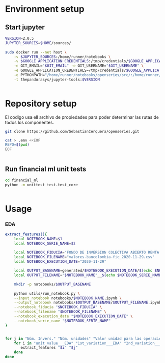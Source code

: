 # Environment setup

## Start jupyter

<!-- #region -->
```bash
VERSION=2.0.5
JUPYTER_SOURCES=$HOME/sources/
 
sudo docker run --net host \
    -v $JUPYTER_SOURCES:/home/runner/notebooks \
    -v $GOOGLE_APPLICATION_CREDENTIALS:/tmp/credentials/$GOOGLE_APPLICATION_SERVICEFILE \
    -e GIT_EMAIL="$GIT_EMAIL" -e GIT_USERNAME="$GIT_USERNAME" \
    -e GOOGLE_APPLICATION_CREDENTIALS=/tmp/credentials/$GOOGLE_APPLICATION_SERVICEFILE \
    -e PYTHONPATH="/home/runner/notebooks/openseries/src/:/home/runner/notebooks/openseries/financial_ml/" \
    -t thepandorasys/jupyter-tools:$VERSION
```
<!-- #endregion -->

```python

```

# Repository setup

El codigo usa ell archivo de propiedades para poder determinar las rutas de todos los componentes.

<!-- #region -->
```bash
git clone https://github.com/SebastianCerquera/openseries.git

cat > .env <<EOF
REPO=$(pwd)
EOF
```
<!-- #endregion -->

```python

```

## Run financial ml unit tests


<!-- #region -->
```bash
cd financial_ml
python -m unittest test.test_core
```
<!-- #endregion -->

```python

```

# Usage

<!-- #region -->
### EDA

```bash
extract_features(){
    local NOTEBOOK_NAME=$1
    local NOTEBOOK_SERIE_NAME=$2

    local NOTEBOOK_FIDUCIA="FONDO DE INVERSION COLECTIVA ABIERTO RENTA ALTA CONVICCION"
    local NOTEBOOK_FILENAME="valores-bancolombia-fic_2020-11-29.csv"
    local NOTEBOOK_EXECUTION_DATE="2020-11-29"
         
    local OUTPUT_BASENAME=generated/$NOTEBOOK_EXECUTION_DATE/$(echo $NOTEBOOK_FIDUCIA |  perl -ne 's/ /_/g && print $_')/
    local OUTPUT_FILENAME="$NOTEBOOK_NAME"__$(echo $NOTEBOOK_SERIE_NAME | perl -ne 's/ /_/g; s/\.//g; s/á/a/g; s/é/e/g; s/í/i/g; s/ó/o/g; s/ú/u/g; print $_')
     
    mkdir -p notebooks/$OUTPUT_BASENAME
                                                                                       
    python utils/run_notebook.py \
    --input_notebook notebooks/$NOTEBOOK_NAME.ipynb \
    --output_notebook notebooks/$OUTPUT_BASENAME/$OUTPUT_FILENAME.ipynb \
    --notebook_fiducia "$NOTEBOOK_FIDUCIA" \
    --notebook_filename "$NOTEBOOK_FILENAME" \
    --notebook_execution_date "$NOTEBOOK_EXECUTION_DATE" \
    --notebook_serie_name "$NOTEBOOK_SERIE_NAME"
}


for j in "Núm. Invers." "Núm. unidades" "Valor unidad para las operaciones del día t" "Valor fondo al cierre del día t"; do
    for i in "unit_value___EDA" "1st_variation___EDA" "2nd_variation___EDA"; do
       extract_features "$i" "$j"
    done
done
```
<!-- #endregion -->

```python

```
